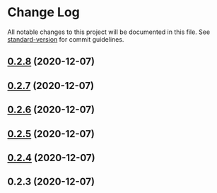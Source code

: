 # Change Log

All notable changes to this project will be documented in this file. See [standard-version](https://github.com/conventional-changelog/standard-version) for commit guidelines.

## [0.2.8](https://github.com/huston007/hub-dashboard-addons/compare/v0.2.7...v0.2.8) (2020-12-07)



## [0.2.7](https://github.com/huston007/hub-dashboard-addons/compare/v0.2.6...v0.2.7) (2020-12-07)



## [0.2.6](https://github.com/huston007/hub-dashboard-addons/compare/v0.2.5...v0.2.6) (2020-12-07)



## [0.2.5](https://github.com/huston007/hub-dashboard-addons/compare/v0.2.4...v0.2.5) (2020-12-07)



## [0.2.4](https://github.com/huston007/hub-dashboard-addons/compare/v0.2.3...v0.2.4) (2020-12-07)



## 0.2.3 (2020-12-07)
